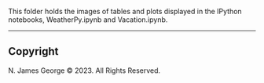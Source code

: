 This folder holds the images of tables and plots displayed in the IPython notebooks, WeatherPy.ipynb and Vacation.ipynb.

----

## Copyright

N. James George © 2023. All Rights Reserved.
